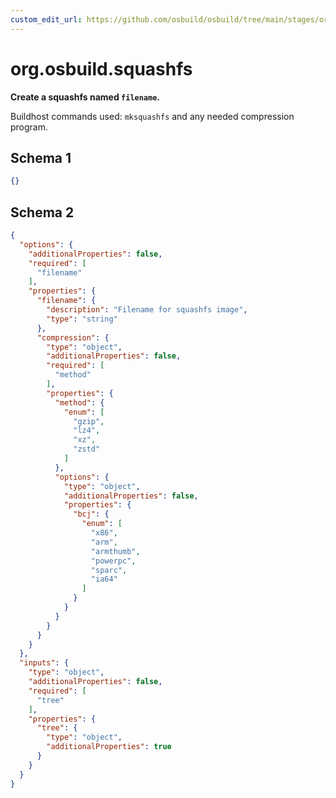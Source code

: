 ```yaml
---
custom_edit_url: https://github.com/osbuild/osbuild/tree/main/stages/org.osbuild.squashfs.meta.json
---
```

# org.osbuild.squashfs
<!--
[//]: # ( DO NOT MODIFY THIS FILE! )
[//]: # ( This content is generated by `scripts/pull_osbuild_modules.py` )
[//]: # ( Rather change the source of this: https://github.com/osbuild/osbuild/tree/main/stages/org.osbuild.squashfs.meta.json )
-->

**Create a squashfs named `filename`.**

Buildhost commands used: `mksquashfs` and any needed compression program.

## Schema 1

```json
{}
```

## Schema 2

```json
{
  "options": {
    "additionalProperties": false,
    "required": [
      "filename"
    ],
    "properties": {
      "filename": {
        "description": "Filename for squashfs image",
        "type": "string"
      },
      "compression": {
        "type": "object",
        "additionalProperties": false,
        "required": [
          "method"
        ],
        "properties": {
          "method": {
            "enum": [
              "gzip",
              "lz4",
              "xz",
              "zstd"
            ]
          },
          "options": {
            "type": "object",
            "additionalProperties": false,
            "properties": {
              "bcj": {
                "enum": [
                  "x86",
                  "arm",
                  "armthumb",
                  "powerpc",
                  "sparc",
                  "ia64"
                ]
              }
            }
          }
        }
      }
    }
  },
  "inputs": {
    "type": "object",
    "additionalProperties": false,
    "required": [
      "tree"
    ],
    "properties": {
      "tree": {
        "type": "object",
        "additionalProperties": true
      }
    }
  }
}
```
